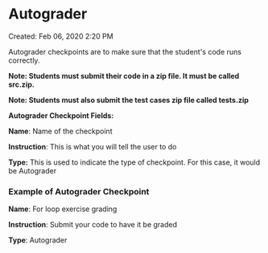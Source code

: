 # Autograder

Created: Feb 06, 2020 2:20 PM

Autograder checkpoints are to make sure that the student's code runs correctly.

**Note: Students must submit their code in a zip file. It must be called src.zip.**

**Note: Students must also submit the test cases zip file called tests.zip**

**Autograder Checkpoint Fields:**

**Name**: Name of the checkpoint

**Instruction**: This is what you will tell the user to do

**Type:** This is used to indicate the type of checkpoint. For this case, it would be Autograder

### Example of Autograder Checkpoint

**Name**: For loop exercise grading

**Instruction**: Submit your code to have it be graded

**Type**: Autograder
